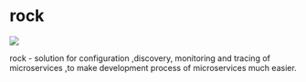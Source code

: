 # rock

![](http://incrcloud.com:8080/rock.jpg)

rock - solution for configuration ,discovery, monitoring and tracing of microservices ,to make development process of microservices much easier.
